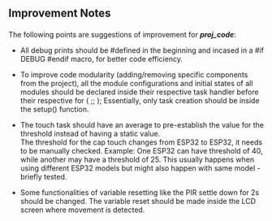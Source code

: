 <h2> <p align="left"> Improvement Notes </p> </h2>
<p> The following points are suggestions of improvement for <i><b>proj_code</b></i>: </p>
<ul>
    <li> <p>   
        All debug prints should be #defined in the beginning and incased in a #if DEBUG #endif macro, for better code efficiency.
    </p> </li>
    <li> <p>
        To improve code modularity (adding/removing specific components from the project), all the module configurations and initial states of all modules should be declared               inside their respective task handler before their respective for ( ;; );
        Essentially, only task creation should be inside the setup() function.
    </p> </li>
    <li> <p>   
        The touch task should have an average to pre-establish the value for the threshold instead of having a static value.   <br>   
        The threshold for the cap touch changes from ESP32 to ESP32, it needs to be manually checked. Example: One ESP32 can have threshold of 40, while another may have a 
        threshold of 25. This usually happens when using different ESP32 models but might also happen with same model - briefly tested.   
    </p> </li>
    <li> <p>   
        Some functionalities of variable resetting like the PIR settle down for 2s should be changed. The variable reset should be made inside the LCD screen where movement 
        is detected.   
    </p> </li>
</ul>
